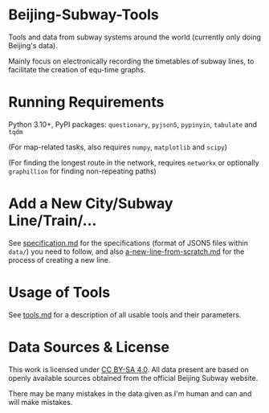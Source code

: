 # Beijing-Subway-Tools
Tools and data from subway systems around the world (currently only doing Beijing's data).

Mainly focus on electronically recording the timetables of subway lines, to facilitate the creation
of equ-time graphs.

# Running Requirements
Python 3.10+, PyPI packages: `questionary`, `pyjson5`, `pypinyin`, `tabulate` and `tqdm`

(For map-related tasks, also requires `numpy`, `matplotlib` and `scipy`)

(For finding the longest route in the network, requires `networkx` or optionally `graphillion` for finding non-repeating paths)

# Add a New City/Subway Line/Train/...
See [specification.md](docs/specification.md) for the specifications (format of JSON5 files within `data/`) you need to
follow, and also [a-new-line-from-scratch.md](docs/a-new-line-from-scratch.md) for the process of creating a new line.

# Usage of Tools
See [tools.md](docs/tools.md) for a description of all usable tools and their parameters.

# Data Sources & License
This work is licensed under [CC BY-SA 4.0](https://creativecommons.org/licenses/by-sa/4.0/).
All data present are based on openly available sources obtained from the official Beijing Subway website.

There may be many mistakes in the data given as I'm human and can and will make mistakes.